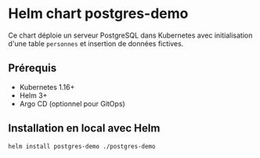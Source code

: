 # Helm chart postgres-demo

Ce chart déploie un serveur PostgreSQL dans Kubernetes avec initialisation d'une table `personnes` et insertion de données fictives.

## Prérequis

- Kubernetes 1.16+
- Helm 3+
- Argo CD (optionnel pour GitOps)

## Installation en local avec Helm

```bash
helm install postgres-demo ./postgres-demo
